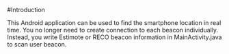 #Introduction

This Android application can be used to find the smartphone location in real time. You no longer need to create connection to each beacon individually. Instead, you write Estimote or RECO beacon information in MainActivity.java to scan user beacon.
